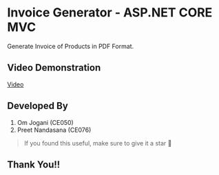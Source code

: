# Invoice Generator - ASP.NET CORE MVC

Generate Invoice of Products in PDF Format.
## Video Demonstration
[Video](https://github.com/omjogani/invoice-generator/blob/master/DotNetCoreMVCProject_CE050_CE076/Video/ASP.NET%20CORE%20MVC.mp4)

## Developed By 
1. Om Jogani (CE050)
2. Preet Nandasana (CE076)

>If you found this useful, make sure to give it a star 🌟
## Thank You!!
